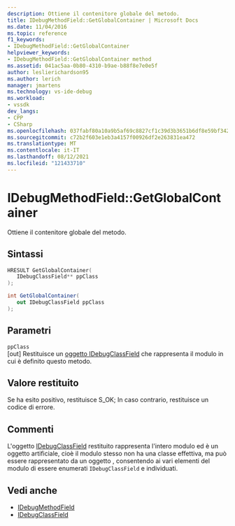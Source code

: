 ```yaml
---
description: Ottiene il contenitore globale del metodo.
title: IDebugMethodField::GetGlobalContainer | Microsoft Docs
ms.date: 11/04/2016
ms.topic: reference
f1_keywords:
- IDebugMethodField::GetGlobalContainer
helpviewer_keywords:
- IDebugMethodField::GetGlobalContainer method
ms.assetid: 041ac5aa-0b80-4310-b9ae-b88f8e7e0e5f
author: leslierichardson95
ms.author: lerich
manager: jmartens
ms.technology: vs-ide-debug
ms.workload:
- vssdk
dev_langs:
- CPP
- CSharp
ms.openlocfilehash: 037fabf80a10a9b5af69c8827cf1c39d3b3651b6df8e59bf342d8133120572f1
ms.sourcegitcommit: c72b2f603e1eb3a4157f00926df2e263831ea472
ms.translationtype: MT
ms.contentlocale: it-IT
ms.lasthandoff: 08/12/2021
ms.locfileid: "121433710"
---
```

# <a name="idebugmethodfieldgetglobalcontainer"></a>IDebugMethodField::GetGlobalContainer
Ottiene il contenitore globale del metodo.

## <a name="syntax"></a>Sintassi

```cpp
HRESULT GetGlobalContainer(
   IDebugClassField** ppClass
);
```

```csharp
int GetGlobalContainer(
   out IDebugClassField ppClass
);
```

## <a name="parameters"></a>Parametri
`ppClass`\
[out] Restituisce un [oggetto IDebugClassField](../../../extensibility/debugger/reference/idebugclassfield.md) che rappresenta il modulo in cui è definito questo metodo.

## <a name="return-value"></a>Valore restituito
 Se ha esito positivo, restituisce S_OK; In caso contrario, restituisce un codice di errore.

## <a name="remarks"></a>Commenti
 L'oggetto [IDebugClassField](../../../extensibility/debugger/reference/idebugclassfield.md) restituito rappresenta l'intero modulo ed è un oggetto artificiale, cioè il modulo stesso non ha una classe effettiva, ma può essere rappresentato da un oggetto , consentendo ai vari elementi del modulo di essere enumerati `IDebugClassField` e individuati.

## <a name="see-also"></a>Vedi anche
- [IDebugMethodField](../../../extensibility/debugger/reference/idebugmethodfield.md)
- [IDebugClassField](../../../extensibility/debugger/reference/idebugclassfield.md)
